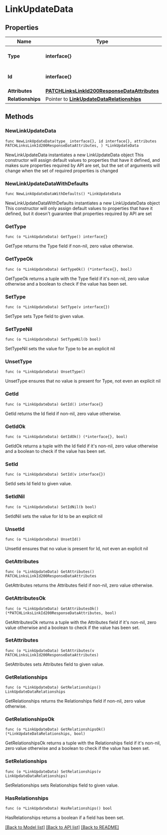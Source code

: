 # LinkUpdateData

## Properties

Name | Type | Description | Notes
------------ | ------------- | ------------- | -------------
**Type** | **interface{}** | The resource&#39;s type | 
**Id** | **interface{}** | The resource&#39;s id | 
**Attributes** | [**PATCHLinksLinkId200ResponseDataAttributes**](PATCHLinksLinkId200ResponseDataAttributes.md) |  | 
**Relationships** | Pointer to [**LinkUpdateDataRelationships**](LinkUpdateDataRelationships.md) |  | [optional] 

## Methods

### NewLinkUpdateData

`func NewLinkUpdateData(type_ interface{}, id interface{}, attributes PATCHLinksLinkId200ResponseDataAttributes, ) *LinkUpdateData`

NewLinkUpdateData instantiates a new LinkUpdateData object
This constructor will assign default values to properties that have it defined,
and makes sure properties required by API are set, but the set of arguments
will change when the set of required properties is changed

### NewLinkUpdateDataWithDefaults

`func NewLinkUpdateDataWithDefaults() *LinkUpdateData`

NewLinkUpdateDataWithDefaults instantiates a new LinkUpdateData object
This constructor will only assign default values to properties that have it defined,
but it doesn't guarantee that properties required by API are set

### GetType

`func (o *LinkUpdateData) GetType() interface{}`

GetType returns the Type field if non-nil, zero value otherwise.

### GetTypeOk

`func (o *LinkUpdateData) GetTypeOk() (*interface{}, bool)`

GetTypeOk returns a tuple with the Type field if it's non-nil, zero value otherwise
and a boolean to check if the value has been set.

### SetType

`func (o *LinkUpdateData) SetType(v interface{})`

SetType sets Type field to given value.


### SetTypeNil

`func (o *LinkUpdateData) SetTypeNil(b bool)`

 SetTypeNil sets the value for Type to be an explicit nil

### UnsetType
`func (o *LinkUpdateData) UnsetType()`

UnsetType ensures that no value is present for Type, not even an explicit nil
### GetId

`func (o *LinkUpdateData) GetId() interface{}`

GetId returns the Id field if non-nil, zero value otherwise.

### GetIdOk

`func (o *LinkUpdateData) GetIdOk() (*interface{}, bool)`

GetIdOk returns a tuple with the Id field if it's non-nil, zero value otherwise
and a boolean to check if the value has been set.

### SetId

`func (o *LinkUpdateData) SetId(v interface{})`

SetId sets Id field to given value.


### SetIdNil

`func (o *LinkUpdateData) SetIdNil(b bool)`

 SetIdNil sets the value for Id to be an explicit nil

### UnsetId
`func (o *LinkUpdateData) UnsetId()`

UnsetId ensures that no value is present for Id, not even an explicit nil
### GetAttributes

`func (o *LinkUpdateData) GetAttributes() PATCHLinksLinkId200ResponseDataAttributes`

GetAttributes returns the Attributes field if non-nil, zero value otherwise.

### GetAttributesOk

`func (o *LinkUpdateData) GetAttributesOk() (*PATCHLinksLinkId200ResponseDataAttributes, bool)`

GetAttributesOk returns a tuple with the Attributes field if it's non-nil, zero value otherwise
and a boolean to check if the value has been set.

### SetAttributes

`func (o *LinkUpdateData) SetAttributes(v PATCHLinksLinkId200ResponseDataAttributes)`

SetAttributes sets Attributes field to given value.


### GetRelationships

`func (o *LinkUpdateData) GetRelationships() LinkUpdateDataRelationships`

GetRelationships returns the Relationships field if non-nil, zero value otherwise.

### GetRelationshipsOk

`func (o *LinkUpdateData) GetRelationshipsOk() (*LinkUpdateDataRelationships, bool)`

GetRelationshipsOk returns a tuple with the Relationships field if it's non-nil, zero value otherwise
and a boolean to check if the value has been set.

### SetRelationships

`func (o *LinkUpdateData) SetRelationships(v LinkUpdateDataRelationships)`

SetRelationships sets Relationships field to given value.

### HasRelationships

`func (o *LinkUpdateData) HasRelationships() bool`

HasRelationships returns a boolean if a field has been set.


[[Back to Model list]](../README.md#documentation-for-models) [[Back to API list]](../README.md#documentation-for-api-endpoints) [[Back to README]](../README.md)


